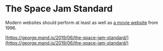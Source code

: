 # The Space Jam Standard
Modern websites should perform at least as well as [a movie website](https://spacejam.com) from 1996.

[https://george.mand.is/2019/06/the-space-jam-standard/](https://george.mand.is/2019/06/the-space-jam-standard/)
